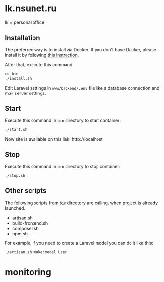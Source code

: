 # lk.nsunet.ru

lk = personal office

## Installation

The preferred way is to install via Docker. If you don't have Docker, please install it by following [this instruction](https://docs.docker.com/engine/install/).

After that, execute this command:

```bash
cd bin
./install.sh
```

Edit Laravel settings in `www/backend/.env` file like a database connection and mail server settings.

## Start

Execute this command in `bin` directory to start container:

```bash
./start.sh
```

Now site is available on this link: http://localhost

## Stop

Execute this command in `bin` directory to stop container:

```bash
./stop.sh
```

## Other scripts

The following scripts from `bin` directory are calling, when project is already launched.

- artisan.sh
- build-frontend.sh
- composer.sh
- npm.sh

For example, if you need to create a Laravel model you can do it like this:

```bash
./artisan.sh make:model User
```
# monitoring
